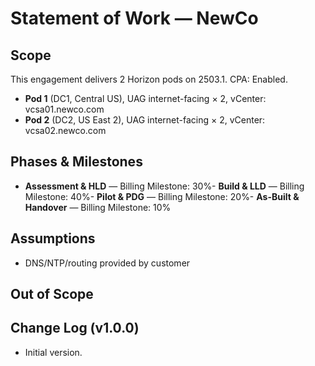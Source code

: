 # Statement of Work — NewCo

## Scope
This engagement delivers 2 Horizon pods on 2503.1.
CPA: Enabled.

- **Pod 1** (DC1, Central US), UAG internet-facing × 2, vCenter: vcsa01.newco.com
- **Pod 2** (DC2, US East 2), UAG internet-facing × 2, vCenter: vcsa02.newco.com

## Phases & Milestones
- **Assessment & HLD** — Billing Milestone: 30%- **Build & LLD** — Billing Milestone: 40%- **Pilot & PDG** — Billing Milestone: 20%- **As-Built & Handover** — Billing Milestone: 10%
## Assumptions
- DNS/NTP/routing provided by customer
## Out of Scope

## Change Log (v1.0.0)
- Initial version.

